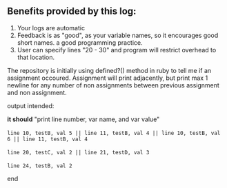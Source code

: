 ## Benefits provided by this log:
1) Your logs are automatic
2) Feedback is as "good", as your variable names, so it encourages good short names. 
a good programming practice.
3) User can specify lines "20 - 30" and program will restrict overhead to that location.

The repository is initially using defined?() method in ruby to tell me if an assignment occoured. Assignment will print adjacently, but print max 1 newline for any number of non assignments between previous assignment and non assignment.

output intended:

<b>it should</b> "print line number, var name, and var value"<br><br>
  ```line 10, testB, val 5 || line 11, testB, val 4 || line 10, testB, val 6 || line 11, testB, val 4```
  <br><br>```line 20, testC, val 2 || line 21, testD, val 3```
  <br><br>```line 24, testB, val 2```

  end
